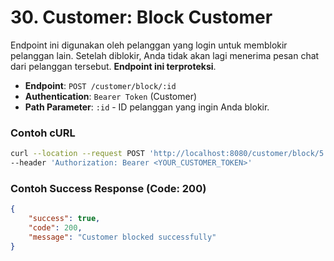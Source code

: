 # 30. Customer: Block Customer
Endpoint ini digunakan oleh pelanggan yang login untuk memblokir pelanggan lain. Setelah diblokir, Anda tidak akan lagi menerima pesan chat dari pelanggan tersebut. **Endpoint ini terproteksi**.

-   **Endpoint**: `POST /customer/block/:id`
-   **Authentication**: `Bearer Token` (Customer)
-   **Path Parameter**: `:id` - ID pelanggan yang ingin Anda blokir.

### Contoh cURL
```sh
curl --location --request POST 'http://localhost:8080/customer/block/5' \
--header 'Authorization: Bearer <YOUR_CUSTOMER_TOKEN>'
```

### Contoh Success Response (Code: 200)
```json
{
    "success": true,
    "code": 200,
    "message": "Customer blocked successfully"
}
```